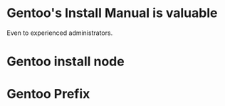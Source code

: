 Gentoo's Install Manual is valuable
===

Even to experienced administrators.

# Gentoo install node

# Gentoo Prefix
